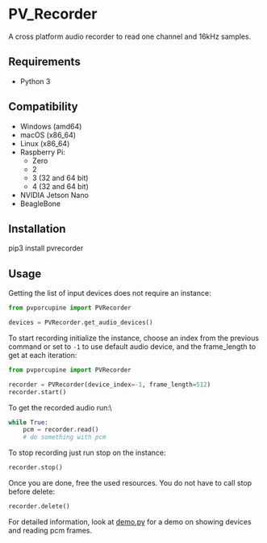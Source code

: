 # PV_Recorder

A cross platform audio recorder to read one channel and 16kHz samples.

## Requirements

- Python 3

## Compatibility

- Windows (amd64)
- macOS (x86_64)
- Linux (x86_64)
- Raspberry Pi:
    - Zero
    - 2
    - 3 (32 and 64 bit)
    - 4 (32 and 64 bit)
- NVIDIA Jetson Nano
- BeagleBone

## Installation

pip3 install pvrecorder

## Usage

Getting the list of input devices does not require an instance:

```python
from pvporcupine import PVRecorder

devices = PVRecorder.get_audio_devices()
```

To start recording initialize the instance, choose an index from the previous command or set to `-1` to 
use default audio device, and the frame_length to get at each iteration:

```python
from pvporcupine import PVRecorder

recorder = PVRecorder(device_index=-1, frame_length=512)
recorder.start()
```

To get the recorded audio run:\

```python
while True:
    pcm = recorder.read()
    # do something with pcm
```

To stop recording just run stop on the instance:

```python
recorder.stop()
```

Once you are done, free the used resources. You do not have to call stop before delete:

```python
recorder.delete()
```

For detailed information, look at [demo.py](demo.py) for a demo on showing devices and reading pcm frames.
